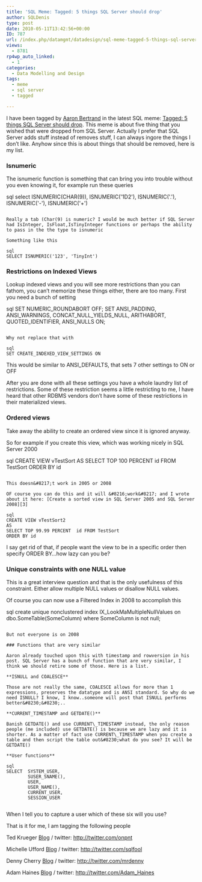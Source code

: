 ```yaml
---
title: 'SQL Meme: Tagged: 5 things SQL Server should drop'
author: SQLDenis
type: post
date: 2010-05-11T13:42:56+00:00
ID: 787
url: /index.php/datamgmt/datadesign/sql-meme-tagged-5-things-sql-server-shou/
views:
  - 8781
rp4wp_auto_linked:
  - 1
categories:
  - Data Modelling and Design
tags:
  - meme
  - sql server
  - tagged

---
```

I have been tagged by [Aaron Bertrand][1] in the latest SQL meme: [Tagged: 5 things SQL Server should drop][2]. This meme is about five thing that you wished that were dropped from SQL Server. Actually I prefer that SQL Server adds stuff instead of removes stuff, I can always ingore the things I don&#8217;t like. Anyhow since this is about things that should be removed, here is my list.

### Isnumeric

The isnumeric function is something that can bring you into trouble without you even knowing it, for example run these queries

sql
select	ISNUMERIC(CHAR(9)),
		ISNUMERIC('1D2'),
		ISNUMERIC('.'),
		ISNUMERIC('-'),
		ISNUMERIC('+')
```

Really a tab (Char(9) is numeric? I would be much better if SQL Server had IsInteger, IsFloat,IsTinyInteger functions or perhaps the ability to pass in the the type to isnumeric
  
Something like this

sql
SELECT ISNUMERIC('123', 'TinyInt')
```

### Restrictions on Indexed Views

Lookup indexed views and you will see more restrictions than you can fathom, you can&#8217;t memorize these things either, there are too many. First you need a bunch of setting

sql
SET NUMERIC_ROUNDABORT OFF;
SET ANSI_PADDING, ANSI_WARNINGS, CONCAT_NULL_YIELDS_NULL, ARITHABORT,
    QUOTED_IDENTIFIER, ANSI_NULLS ON;
```

Why not replace that with

sql
SET CREATE_INDEXED_VIEW_SETTINGS ON
```

This would be similar to ANSI_DEFAULTS, that sets 7 other settings to ON or OFF

After you are done with all these settings you have a whole laundry list of restrictions. Some of these restriction seems a little restricting to me, I have heard that other RDBMS vendors don&#8217;t have some of these restrictions in their materialized views.

### Ordered views

Take away the ability to create an ordered view since it is ignored anyway.
  
So for example if you create this view, which was working nicely in SQL Server 2000

sql
CREATE VIEW vTestSort
AS
SELECT TOP 100 PERCENT id FROM TestSort
ORDER BY id
```

This doesn&#8217;t work in 2005 or 2008

OF course you can do this and it will &#8216;work&#8217; and I wrote about it here: [Create a sorted view in SQL Server 2005 and SQL Server 2008][3]

sql
CREATE VIEW vTestSort2
AS
SELECT TOP 99.99 PERCENT  id FROM TestSort
ORDER BY id
```
I say get rid of that, if people want the view to be in a specific order then specify ORDER BY&#8230;how lazy can you be?

### Unique constraints with one NULL value

This is a great interview question and that is the only usefulness of this constraint. Either allow multiple NULL values or disallow NULL values.
  
Of course you can now use a Filtered Index in 2008 to accomplish this

sql
create unique nonclustered index IX_LookMaMultipleNullValues on dbo.SomeTable(SomeColumn)
where SomeColumn is not null;
```

But not everyone is on 2008

### Functions that are very similar

Aaron already touched upon this with timestamp and rowversion in his post. SQL Server has a bunch of function that are very similar, I think we should retire some of those. Here is a list.

**ISNULL and COALESCE**
  
Those are not really the same, COALESCE allows for more than 1 expressions, preserves the datatype and is ANSI standard. So why do we need ISNULL? I know, I know..someone will post that ISNULL performs better&#8230;&#8230;..

**CURRENT_TIMESTAMP and GETDATE()**
  
Banish GETDATE() and use CURRENT\_TIMESTAMP instead, the only reason people (me included) use GETDATE() is because we are lazy and it is shorter. As a matter of fact use CURRENT\_TIMESTAMP when you create a table and then script the table out&#8230;what do you see? It will be GETDATE()

**User functions**

sql
SELECT	SYSTEM_USER,
		SUSER_SNAME(), 
		USER,
		USER_NAME(), 
		CURRENT_USER, 
		SESSION_USER
		
```

When I tell you to capture a user which of these six will you use?

That is it for me, I am tagging the following people
  
Ted Krueger [Blog][4] / twitter: http://twitter.com/onpnt
  
Michelle Ufford [Blog][5] / twitter: http://twitter.com/sqlfool
  
Denny Cherry [Blog][6] / twitter: http://twitter.com/mrdenny
  
Adam Haines [Blog][7] / twitter: http://twitter.com/Adam_Haines

 [1]: http://twitter.com/AaronBertrand
 [2]: http://sqlblog.com/blogs/aaron_bertrand/archive/2010/05/11/tagged-5-things-sql-server-should-drop.aspx
 [3]: /index.php/DataMgmt/DataDesign/create-a-sorted-view-in-sql-server-2005--2008
 [4]: /index.php/All/?disp=authdir&author=68
 [5]: http://sqlfool.com/
 [6]: http://itknowledgeexchange.techtarget.com/sql-server/
 [7]: http://jahaines.blogspot.com/